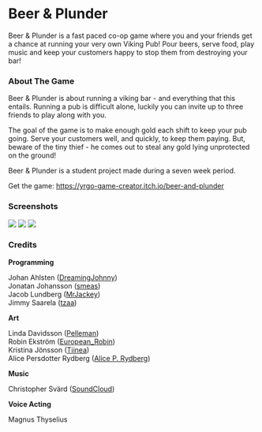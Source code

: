 # Beer & Plunder

Beer & Plunder is a fast paced co-op game where you and your friends get a chance at running your very own Viking Pub! Pour beers, serve food, play music and keep your customers happy to stop them from destroying your bar!

### About The Game
Beer & Plunder is about running a viking bar - and everything that this entails. Running a pub is difficult alone, luckily you can invite up to three friends to play along with you. 

The goal of the game is to make enough gold each shift to keep your pub going. Serve your customers well, and quickly, to keep them paying. But, beware of the tiny thief - he comes out to steal any gold lying unprotected on the ground!

Beer & Plunder is a student project made during a seven week period.

Get the game: https://yrgo-game-creator.itch.io/beer-and-plunder

### Screenshots

![](Screenshots/Screenshot_1.png)
![](Screenshots/Screenshot_2.png)
![](Screenshots/Screenshot_3.png)

### Credits

**Programming**

Johan Ahlsten ([DreamingJohnny](https://github.com/DreamingJohnny)) \
Jonatan Johansson ([smeas](https://github.com/smeas)) \
Jacob Lundberg ([MrJackey](https://github.com/MrJackey)) \
Jimmy Saarela ([tzaa](https://github.com/tzaarela))

**Art**

Linda Davidsson ([Pelleman](https://davidssonart.artstation.com/)) \
Robin Ekström ([European_Robin](https://european_robin.artstation.com/)) \
Kristina Jönsson ([Tiinea](https://tiinea.artstation.com/)) \
Alice Persdotter Rydberg ([Alice P. Rydberg](https://itsnoonytime.artstation.com/))

**Music**

Christopher Svärd ([SoundCloud](https://soundcloud.com/user-svaerd))

**Voice Acting**

Magnus Thyselius
